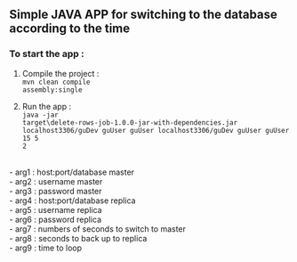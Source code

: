 ## Simple JAVA APP for switching to the database according to the time 

### To start the app :  

1. Compile the project : <br>
<code>mvn clean compile assembly:single</code>

2. Run the app : <br>
<code>java -jar target\delete-rows-job-1.0.0-jar-with-dependencies.jar localhost3306/guDev guUser guUser localhost3306/guDev guUser guUser 15 5 2</code>
<br>
- arg1 : host:port/database master <br> 
- arg2 : username master <br>
- arg3 : password master <br>
- arg4 : host:port/database replica <br>
- arg5 : username replica <br>
- arg6 : password replica <br>
- arg7 : numbers of seconds to switch to master <br>
- arg8 : seconds to back up to replica <br>
- arg9 : time to loop <br>
